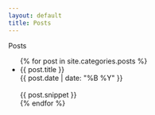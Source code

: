 ```yaml
---
layout: default
title: Posts 
---
```


<div id="home" class="content">
	<div class="page-title">
  	Posts
	</div>
  <ul class="post-list">
    {% for post in site.categories.posts %}
			<li class="post-li" onclick="window.location='{{ post.url }}';">
				<div class="pl-title">
					{{ post.title }}
				</div>
				<div class="pl-date">
					{{ post.date | date: "%B %Y" }}
				</div>
				<br>	
				<div class="pl-snippet">
					{{ post.snippet }}
				</div>
			</li>
    {% endfor %}
  </ul>
</div>
